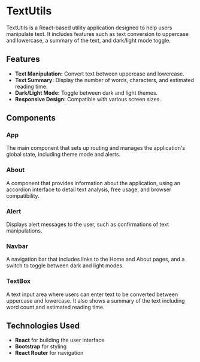 # TextUtils

TextUtils is a React-based utility application designed to help users manipulate text. It includes features such as text conversion to uppercase and lowercase, a summary of the text, and dark/light mode toggle.

## Features

- **Text Manipulation:** Convert text between uppercase and lowercase.
- **Text Summary:** Display the number of words, characters, and estimated reading time.
- **Dark/Light Mode:** Toggle between dark and light themes.
- **Responsive Design:** Compatible with various screen sizes.

## Components

### App

The main component that sets up routing and manages the application's global state, including theme mode and alerts.

### About

A component that provides information about the application, using an accordion interface to detail text analysis, free usage, and browser compatibility.

### Alert

Displays alert messages to the user, such as confirmations of text manipulations.

### Navbar

A navigation bar that includes links to the Home and About pages, and a switch to toggle between dark and light modes.

### TextBox

A text input area where users can enter text to be converted between uppercase and lowercase. It also shows a summary of the text including word count and estimated reading time.

## Technologies Used

- **React** for building the user interface
- **Bootstrap** for styling
- **React Router** for navigation